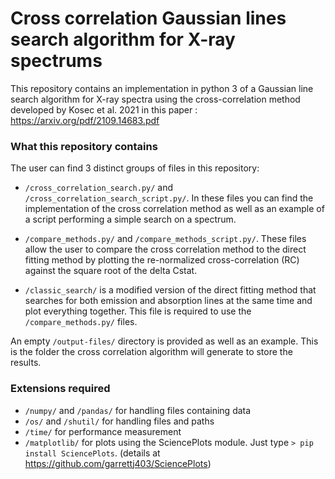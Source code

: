 # Cross correlation Gaussian lines search algorithm for X-ray spectrums
This repository contains an implementation in python 3 of a Gaussian line search algorithm for X-ray spectra using the cross-correlation method developed by Kosec et al. 2021 in this paper : https://arxiv.org/pdf/2109.14683.pdf

### What this repository contains

The user can find 3 distinct groups of files in this repository:

- `/cross_correlation_search.py/` and `/cross_correlation_search_script.py/`. In these files you can find the implementation of the cross correlation method as well as an example of a script performing a simple search on a spectrum.

- `/compare_methods.py/` and `/compare_methods_script.py/`. These files allow the user to compare the cross correlation method to the direct fitting method by plotting the re-normalized cross-correlation (RC) against the square root of the delta Cstat. 

- `/classic_search/` is a modified version of the direct fitting method that searches for both emission and absorption lines at the same time and plot everything together. This file is required to use the `/compare_methods.py/` files.

An empty `/output-files/` directory is provided as well as an example. This is the folder the cross correlation algorithm will generate to store the results.

### Extensions required

- `/numpy/` and `/pandas/` for handling files containing data
- `/os/` and `/shutil/` for handling files and paths
- `/time/` for performance measurement
- `/matplotlib/` for plots using the SciencePlots module. Just type `> pip install SciencePlots`. (details at https://github.com/garrettj403/SciencePlots)
